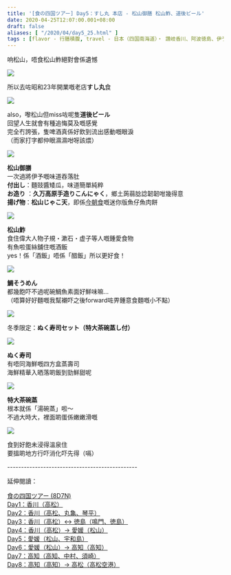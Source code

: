 ```yaml
---
title: '[食の四国ツアー] Day5：すし丸 本店 - 松山御膳 松山鮓、道後ビール'
date: 2020-04-25T12:07:00.001+08:00
draft: false
aliases: [ "/2020/04/day5_25.html" ]
tags : [flavor - 行膳積腹, travel - 日本（四国南海道）・ 讚岐香川、阿波徳島、伊予愛媛、土佐高知, flavor - 飲！]
---
```


响松山，唔食松山鮓絕對會係遺憾  

![](/images/shikoku5k.jpg)

所以去咗昭和23年開業嘅老店**すし丸**食  

![](https://ynp85w.ch.files.1drv.com/y4mheQp4DzGuCFnaoLZSOI2ctiLUDObcrxbaJpBbB-r3gtctNrKbycR6oIFo0S_3fWTjOQYnbl41ZehmGHL23J75CjBnz9st2rdTm2X60OyCO0jS1EVu0Jc-OFmXoQZnN49Z6XbyjhGVLW8VVli2Hv2AqA06jiyVssZs3xy9UBUlVTgO0sM0GUNjuMWN7GG-SPiLFBX20VdgXkTGUmyvXRoRg?width=372&height=660&cropmode=none)

also，嚟松山但miss咗呢隻**道後ビール**  
回望人生就會有種追悔莫及嘅感覺  
完全冇誇張，隻啤酒真係好飲到流出感動嘅眼淚  
（而家打字都仲眼濕濕咁呀該煨）  

![](https://yxma6a.ch.files.1drv.com/y4mnIGpWYB-363hEGwfNeferq8uXoqznV16lX_Qv3CXX9wkGHQ80eecjArD-Tdkg6oxssSnV9KtmJ7Xy5t4aF1JuuRrpddTBjI27fSTQgUey9iRfEmvEFkO7HXtduahAXHMwuwbEIeyaZ0h2LD_3_KvFG_Izytfg7y5ZstP2PbPxQvyqubHQNZ4aGy11-HomNkCSrTYtGyJJ2DdGN-mbWa37w?width=660&height=372&cropmode=none)

**松山御膳**  
一次過將伊予嘅味道吞落肚  
**付出し**：麵豉醬矮瓜，味道簡單純粹  
**お造り** ：**久万高原手造りこんにゃく**，鄉土蒟蒻腍諗韌韌咁幾得意  
**揚げ物**：**松山じゃこ天**，即係[今朝食](https://www.hidie.net/2020/04/day5.html)嘅迷你版魚仔魚肉餅  

![](https://yxpp5w.ch.files.1drv.com/y4mgXveGohMkxnKqxQ_3-sFFkZs0-QQ1fWODr7NYZkEn6kQoO4p-3-wpQylW-80McX2opvxqSom0lT0QEoRRkNEQ9nHby5xStARIqync8Ox809_v_WZGpZnSEoVL9WX37ov71VoxQGwieYdfvLRgjhJTjDIYFLQlRK0b6peu3KqnQVOu-5ubB_TCAh3SaSkP1JPb4kCEOd--ln14i1d1u2Fog?width=660&height=372&cropmode=none)

**松山鮓**  
食住偉大人物子規・漱石・虚子等人嘅鍾愛食物  
有魚啦蛋絲舖住嘅酒飯  
yes！係「酒飯」唔係「醋飯」所以更好食！  

![](https://yxp95w.ch.files.1drv.com/y4mdaxV80uvsM_qgZefQWI_FJdW8mISvwds6I2Xs5XMfdAJ_xb9sAdGUGo_doRrUVN_wwLEHl0hQv5FF5vpHh_rp2Xei9Esmh7iGba5jCFEWV2upjjiwO7EkkdUt5qOH5m8evxgHtpJd_VDvdeifKYd0OupAFzWK6mO4VE1dRsQBglz8cQmzWHgXCb824Woysbdx0DC6CFqNMizau05-EB1NQ?width=660&height=372&cropmode=none)

**鯛そうめん**  
都幾飽吓不過呢碗鯛魚素面好鮮味嘛...  
（唔算好好麵嘅我幫襯吓之後forward咗畀鍾意食麵嘅小不點）  

![](https://yxp85w.ch.files.1drv.com/y4mceQuz8DUR6umppGqXpJH8jsooiK5uWkAaC19un6kG2SRE79yIDp6t5YNaXqkJU6jHr6_b7XozmCghnBk8FMqb9TpnOW7HYabeeR29KWvTSlUCezx1Owkllwd4Ya0S--a4Wb_qVGTfVUcUIb75eezotKVmV1ao6I379Exw6c0KjtLiGXFRQ7eZzAOdfsxGzz3gcRAmOmkPIb5bF48BtaKvg?width=660&height=372&cropmode=none)

冬季限定：**ぬく寿司セット（特大茶碗蒸し付）**  

![](https://yxp65w.ch.files.1drv.com/y4m8EzfStJn_7pivNMNf0b5jERDk-wFHTIYpg66Tsjn9ojcNGYDJZ3-CzsVQWxfAVPXYW42KC-YSXmx69kK212E7T54v9_XvAa8cjF1P_ajIjXE7PrGDdLnISzdsWSYz8lUPSEagpis_mQLeO7_24F2NMhizPGgjYTGw9C65-_OLX9AGvA8poL9KOYUSrNonbsL6MApUECunu8M9EwK-g9Wug?width=660&height=372&cropmode=none)

**ぬく寿司**  
有唔同海鮮嘅四方盒蒸壽司  
海鮮精華入晒落啲飯到勁鮮甜呢  

![](https://yxp55w.ch.files.1drv.com/y4mhOeu__IZ-e21CnwWpBDYY6TwYAnjek2C5okvYJLEG2poc42Ix3wb9cPsZUnZ6cZhpzO4o0ejMWPkGnDh1KrfLCpp9hEWaUFtOqv1f283BkcRSQdrCI393-pdGYab690jalapQA6BTvNfpl2Pm6CiNQi96CDZ4YWDLtNS8uizGTbL824FIQvjGtdBLKAa8hsoKXJrvTI7a0lBsVfiTsxkkQ?width=660&height=372&cropmode=none)

**特大茶碗蒸**  
根本就係「湯碗蒸」啦～  
不過大時大，裡面啲蛋係嫩嫩滑嘅  

![](https://yxp35w.ch.files.1drv.com/y4mfaAIr_oAxYShu5a5l3A8ZnMOIlvkD-zvOU8o-Vz-Adje43PGKWLbMOcEnVNpa46x9xOR2JUio5Z_3KxQoERQ9g-cLd9bLycunEz4SmbwcrlgDhIEwfb1eKK7XyP8LbBxEUGEGPcfAvqX-is5NfG1zPD3MFwCMhizjZzqiApHUZclWgFbYcbuSoGWCLtQXqCf3eSwsrMqoddldCAdTDpzFA?width=660&height=372&cropmode=none)

食到好飽未浸得溫泉住  
要搵啲地方行吓消化吓先得（嗝）  
  
\-----------------------------------------------  
  

延伸閱讀：

[食の四国ツアー (8D7N)](https://www.hidie.net/2020/05/8d7n.html)  
[Day1：香川（高松）](https://www.hidie.net/2017/08/day1.html)  
[Day2：香川（高松、丸亀、琴平）](https://www.hidie.net/2017/08/day2.html)  
[Day3：香川（高松）↔ 徳島（鳴門、徳島）](https://www.hidie.net/2017/08/day3.html)  
[Day4：香川（高松）→ 愛媛（松山）](https://www.hidie.net/2017/08/day4.html)  
[Day5：愛媛（松山、宇和島）](https://www.hidie.net/2017/08/day5.html)  
[Day6：愛媛（松山）→ 高知（高知）](https://www.hidie.net/2017/08/day6.html)  
[Day7：高知（高知、中村、須崎）](https://www.hidie.net/2017/08/day7.html)  
[Day8：高知（高知）→ 高松（高松空港）](https://www.hidie.net/2017/08/day8.html)